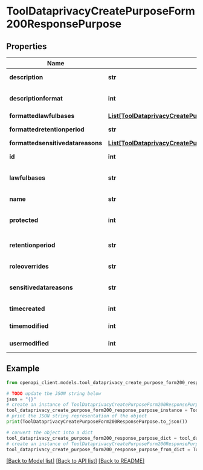 # ToolDataprivacyCreatePurposeForm200ResponsePurpose


## Properties

Name | Type | Description | Notes
------------ | ------------- | ------------- | -------------
**description** | **str** | The purpose description. | [default to '']
**descriptionformat** | **int** | description format (1 &#x3D; HTML, 0 &#x3D; MOODLE, 2 &#x3D; PLAIN, or 4 &#x3D; MARKDOWN) | [optional] [default to 1]
**formattedlawfulbases** | [**List[ToolDataprivacyCreatePurposeForm200ResponsePurposeFormattedlawfulbasesInner]**](ToolDataprivacyCreatePurposeForm200ResponsePurposeFormattedlawfulbasesInner.md) |  | 
**formattedretentionperiod** | **str** | formattedretentionperiod | [default to 'null']
**formattedsensitivedatareasons** | [**List[ToolDataprivacyCreatePurposeForm200ResponsePurposeFormattedlawfulbasesInner]**](ToolDataprivacyCreatePurposeForm200ResponsePurposeFormattedlawfulbasesInner.md) |  | [optional] 
**id** | **int** | id | [default to 0]
**lawfulbases** | **str** | Comma-separated IDs matching records in tool_dataprivacy_lawfulbasis. | [default to 'null']
**name** | **str** | The purpose name. | [default to 'null']
**protected** | **int** | Data retention with higher precedent over user&#39;s request to be forgotten. | [default to 0]
**retentionperiod** | **str** | Retention period. ISO_8601 durations format (as in DateInterval format). | [default to '']
**roleoverrides** | **str** | roleoverrides | [default to 'null']
**sensitivedatareasons** | **str** | Comma-separated IDs matching records in tool_dataprivacy_sensitive | [default to '']
**timecreated** | **int** | timecreated | [default to 0]
**timemodified** | **int** | timemodified | [default to 0]
**usermodified** | **int** | usermodified | [default to 0]

## Example

```python
from openapi_client.models.tool_dataprivacy_create_purpose_form200_response_purpose import ToolDataprivacyCreatePurposeForm200ResponsePurpose

# TODO update the JSON string below
json = "{}"
# create an instance of ToolDataprivacyCreatePurposeForm200ResponsePurpose from a JSON string
tool_dataprivacy_create_purpose_form200_response_purpose_instance = ToolDataprivacyCreatePurposeForm200ResponsePurpose.from_json(json)
# print the JSON string representation of the object
print(ToolDataprivacyCreatePurposeForm200ResponsePurpose.to_json())

# convert the object into a dict
tool_dataprivacy_create_purpose_form200_response_purpose_dict = tool_dataprivacy_create_purpose_form200_response_purpose_instance.to_dict()
# create an instance of ToolDataprivacyCreatePurposeForm200ResponsePurpose from a dict
tool_dataprivacy_create_purpose_form200_response_purpose_from_dict = ToolDataprivacyCreatePurposeForm200ResponsePurpose.from_dict(tool_dataprivacy_create_purpose_form200_response_purpose_dict)
```
[[Back to Model list]](../README.md#documentation-for-models) [[Back to API list]](../README.md#documentation-for-api-endpoints) [[Back to README]](../README.md)


